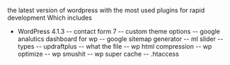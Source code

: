 the latest version of wordpress with the most used plugins for rapid development Which includes

- WordPress 4.1.3
-- contact form 7
-- custom theme options
-- google analutics dashboard for wp
-- google sitemap generator
-- ml slider
-- types
-- updraftplus
-- what the file
-- wp html compression
-- wp optimize
-- wp smushit
-- wp super cache
-- .htaccess